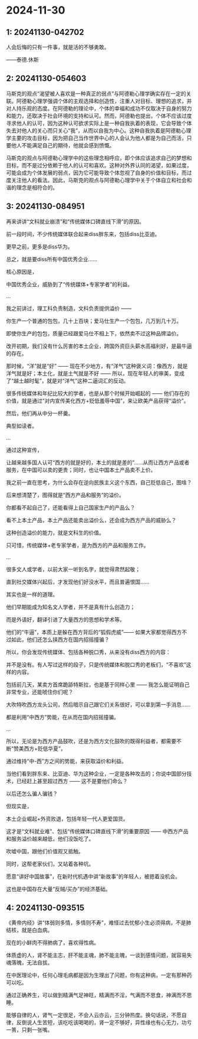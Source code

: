 # 2024-11-30

## 1: 20241130-042702

人会后悔的只有一件事，就是活的不够勇敢。 

——泰德.休斯

## 2: 20241130-054603

马斯克的观点“渴望被人喜欢是一种真正的弱点”与阿德勒心理学确实存在一定的关联。阿德勒心理学强调个体的主观选择和创造性，注重人对目标、理想的追求，并对人持乐观的态度。在阿德勒的理论中，个体的幸福和成功不仅取决于自身的努力和能力，还取决于社会环境的支持和认可。然而，阿德勒也提出，个体不应该过度寻求他人的认可，因为这种认可欲求实际上是一种自我执着的表现，它会导致个体失去对他人的关心而只关心“我”，从而以自我为中心。这种自我执着是阿德勒心理学主要的攻击目标，因为把自己当作世界中心的人会认为他人都是为自己而活，只要他人不能满足自己的期待，他就会感到愤慨。

马斯克的观点与阿德勒心理学中的这些理念相呼应，即个体应该追求自己的梦想和目标，而不是过分依赖于他人的认可和喜欢。这种对外界认同的渴望，如果过度，可能会成为个体发展的弱点，因为它可能导致个体忽视了自身的价值和目标，而过度关注他人的看法。因此，马斯克的观点与阿德勒心理学中关于个体自立和社会和谐的理念是相符合的。

## 3: 20241130-084951

再来讲讲“文科就业崩溃”和“传统媒体口碑直线下滑”的原因。 

前一段时间，不少传统媒体联合起来diss胖东来，包括diss比亚迪。

更早之前，更多是diss华为。

总之，就是要diss所有中国优秀企业……

核心原因是，

中国优秀企业，威胁到了“传统媒体+专家学者”的利益。

…

我之前讲过，理工科负责制造，文科负责提供溢价 —— 

你生产一个普通的包包，几十上百块；爱马仕生产一个包包，几万到几十万。

即使你生产的包包，质量已经跟爱马仕不相上下，依然卖不过这种品牌溢价。

改开初期，我们没有什么厉害的本土企业，跨国外资巨头薪水高福利好，是最牛逼的存在。

那时候，“洋”就是“好” —— 现在不少地方，有“洋气”这种褒义词：像西方，就是洋气就是好；本土化，就是土气就是不好 —— 所以，现在年轻人的审美，变成了“越土越时髦”，就是对“洋气”这种二逼词汇的反动。

很多传统媒体和年纪比较大的学者，也是从那个时候开始崛起的 —— 他们存在的价值，就是通过“对内宣传美化西方+贬低羞辱中国”，来让欧美产品获得“溢价”。

然后，他们再从中分一杯羹。

典型如读者。

…

通过这种宣传，

让越来越多国人认可“西方的就是好的，本土的就是差的”……从而让西方产品或者服务，在中国可以卖的更贵；同时，也让中国本土产品卖不上价。

我之前一直在思考，为什么会存在逆向民族主义这个东西，自己贬低自己，图啥？

后来想清楚了，图得就是“西方产品和服务”的溢价。

你都看不起自己了，还能看得上自己国家生产的产品么？

看不上本土产品，本土产品还能卖出溢价么，还会成为西方产品的威胁么？

这种创造溢价的能力，就是文科生的价值。

只可惜，传统媒体+老专家学者，是为西方的产品和服务工作。

…

很多文人或学者，以前大家一听到名字，就觉得肃然起敬；

直到社交媒体兴起后，才发现他们好没水平，而且普遍恨国…… 

其实也是一样的道理。

他们早期能成为知名文人学者，并不是真有什么创造力；

而是外语好，翻译引进了大量西方的思想和学术等。

他们的“牛逼”，本质上是躲在西方背后的“狐假虎威”—— 如果大家都觉得西方不过如此，他们还怎么挟西方在国内招摇撞骗？

所以，你会发现传统媒体、包括各种脱口秀，从来没有diss西方的内容：

并不是没有。有人写过这样的段子，只是传统媒体和脱口秀的老板们，“不喜欢”这样的内容。

包括前几天，某卖方首席跪舔特斯拉，也是基于同样心里 —— 我怎么能证明自己非常专业，还能唬住你们呢？

大吹特吹西方龙头公司，然后暗示自己跟它们关系很好，可以拿到第一手消息……

都是利用“中西方”势能，在从而在国内招摇撞骗。

…

所以，无论是为西方产品鼓吹，还是为西方文化鼓吹的既得利益者，都需要不断“赞美西方+贬低华夏”，

通过维持“中-西”方之间的势能，来获取溢价和利益。

当他们看到胖东来、比亚迪、华为这种企业，一定是各种攻击的；你说中国部分技术，已经赶上甚至超过西方 —— 这不是要他们命么？

以后还怎么骗人骗钱？

但现实是，

本土企业崛起+外资败退，包括年轻一代人更爱国货。

这才是“文科就业难”、包括“传统媒体口碑直线下滑”的重要原因 —— 中西方产品和服务溢价越来越低，他们没饭吃了。

吹嘘中国，跟他们价值观又抵触。 

同时，这帮老家伙们，又站着各种坑。

愿意“讲好中国故事”，在新时代机遇中讲“新故事”的年轻人，被摁着没机会。

这也是中国存在大量“反贼/买办”的经济基础。

## 4: 20241130-093515

《黄帝内经》讲“体弱则多情，多情则不寿”，难怪过去忧郁小生必须得病，不是肺结核，就是白血病。

现在的小鲜肉不得肺病了，喜欢得性病。

体质虚的人，肾不能主志，肝不能主魂，肺不能主魄，一谈到感情问题，就容易失魂落魄，无法自拔。

在中医理论中，任何心理毛病都是因为生理出了问题，你有这种病，一定有那种药可以吃。

通过正确养生，可以做到精满气足神旺，精满而不淫，气满而不思食，神满而不思睡。

能够自律的人，肾气一定很足，不会人云亦云，三分钟热度。换句话说，不愿自律，反倒说人生苦短，该吃吃该喝喝的，肾一定不够好，异性缘也有心无力，功亏一篑，只剩一张嘴。

